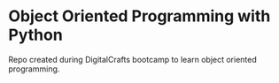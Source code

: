 # Object Oriented Programming with Python

Repo created during DigitalCrafts bootcamp to learn object oriented programming.